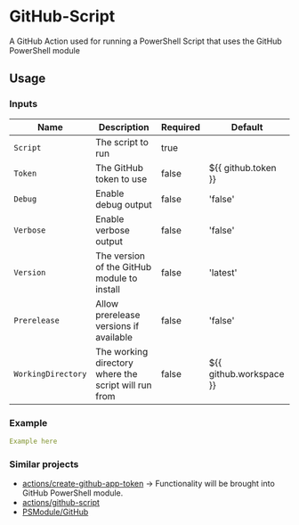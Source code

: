 # GitHub-Script

A GitHub Action used for running a PowerShell Script that uses the GitHub PowerShell module

## Usage

### Inputs

| Name | Description | Required | Default |
| - | - | - | - |
| `Script` | The script to run | true | |
| `Token` | The GitHub token to use | false | ${{ github.token }} |
| `Debug` | Enable debug output | false | 'false' |
| `Verbose` | Enable verbose output | false | 'false' |
| `Version` | The version of the GitHub module to install | false | 'latest' |
| `Prerelease` | Allow prerelease versions if available | false | 'false' |
| `WorkingDirectory` | The working directory where the script will run from | false | ${{ github.workspace }} |

<!--
    Token
    JWT
    AppID
    Repos
    Organization
    Host -> github.com, *.ghe.com
-->

<!-- ### Secrets -->

<!--
    Token
    JWT
-->

<!-- ### Outputs -->

### Example

```yaml
Example here
```

### Similar projects

- [actions/create-github-app-token](https://github.com/actions/create-github-app-token) -> Functionality will be brought into GitHub PowerShell module.
- [actions/github-script](https://github.com/actions/github-script)
- [PSModule/GitHub](https://github.com/PSModule/GitHub)
